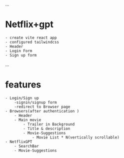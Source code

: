 ...
# Netflix+gpt
    - create vite react app
    - configured tailwindcss
    - Header
    - Login Form
    - Sign up form

...
# features
    - Login/Sign up
        -signin/signup form
        -redirect to Browser page
    - Browsers(after authentication )
        - Header
        - Main movie
            - Trailer in Background
            - Title & description
            - Movie-Suggestions
                - Movie List * N(vertically scrollable)
    - NetflixGPT
        - SearchBar
        - Movie-Suggestions
             

